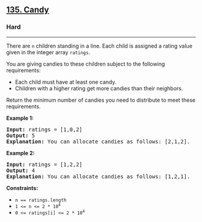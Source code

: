### <h2><a href="https://leetcode.com/problems/candy/">135. Candy</a></h2>  
<h3>Hard</h3>  
<hr>  
<div>  
<p>There are <code>n</code> children standing in a line. Each child is assigned a rating value given in the integer array <code>ratings</code>.</p>

<p>You are giving candies to these children subject to the following requirements:</p>
<ul>
  <li>Each child must have at least one candy.</li>
  <li>Children with a higher rating get more candies than their neighbors.</li>
</ul>

<p>Return the minimum number of candies you need to distribute to meet these requirements.</p>

<p><strong>Example 1:</strong></p>
<pre>
<strong>Input:</strong> ratings = [1,0,2]
<strong>Output:</strong> 5
<strong>Explanation:</strong> You can allocate candies as follows: [2,1,2].
</pre>

<p><strong>Example 2:</strong></p>
<pre>
<strong>Input:</strong> ratings = [1,2,2]
<strong>Output:</strong> 4
<strong>Explanation:</strong> You can allocate candies as follows: [1,2,1].
</pre>

<p><strong>Constraints:</strong></p>
<ul>
  <li><code>n == ratings.length</code></li>
  <li><code>1 <= n <= 2 * 10<sup>4</sup></code></li>
  <li><code>0 <= ratings[i] <= 2 * 10<sup>4</sup></code></li>
</ul>
</div>
